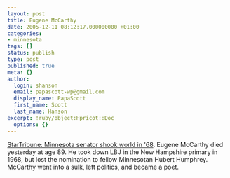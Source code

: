 ```yaml
---
layout: post
title: Eugene McCarthy
date: 2005-12-11 08:12:17.000000000 +01:00
categories:
- minnesota
tags: []
status: publish
type: post
published: true
meta: {}
author:
  login: shanson
  email: papascott-wp@gmail.com
  display_name: PapaScott
  first_name: Scott
  last_name: Hanson
excerpt: !ruby/object:Hpricot::Doc
  options: {}
---
```

<p><a href="http://www.startribune.com/stories/466/5775210.html" title="Minnesota senator shook world in '68">StarTribune: Minnesota senator shook world in '68</a>. Eugene McCarthy died yesterday at age 89. He took down LBJ in the New Hampshire primary in 1968, but lost the nomination to fellow Minnesotan Hubert Humphrey. McCarthy went into a sulk, left politics, and became a poet.</p>
